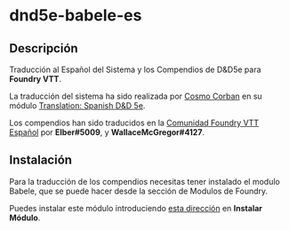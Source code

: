# dnd5e-babele-es

## Descripción

Traducción al Español del Sistema y los Compendios de D&D5e para **Foundry VTT**.

La traducción del sistema ha sido realizada por [Cosmo Corban](https://gitlab.com/carlosjrlu) en su módulo [Translation: Spanish D&D 5e](https://gitlab.com/carlosjrlu/foundryvtt-dnd5e-lang-es/).

Los compendios han sido traducidos en la [Comunidad Foundry VTT Español](https://discord.gg/papqPzS) por **Elber#5009**, y **WallaceMcGregor#4127**.

## Instalación

Para la traducción de los compendios necesitas tener instalado el modulo Babele, que se puede hacer desde la sección de Modulos de Foundry.

Puedes instalar este módulo introduciendo [esta dirección](https://raw.githubusercontent.com/WallaceMcGregor/dnd5e-es-compendium/master/module.json) en **Instalar Módulo**.